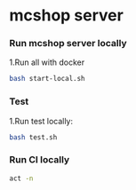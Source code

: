 # mcshop server

### Run mcshop server locally

1.Run all with docker
```bash
bash start-local.sh
```

### Test

1.Run test locally:
```bash
bash test.sh
```

### Run CI locally
```bash
act -n
```
